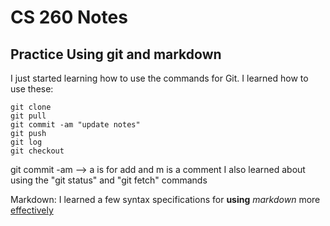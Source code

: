 # CS 260 Notes

## Practice Using git and markdown

I just started learning how to use the commands for Git. 
I learned how to use these:
```
git clone
git pull
git commit -am "update notes"
git push
git log
git checkout
```
git commit -am --> a is for add and m is a comment
I also learned about using the "git status" and "git fetch" commands


Markdown: I learned a few syntax specifications for **using** _markdown_ more <ins>effectively</ins>
